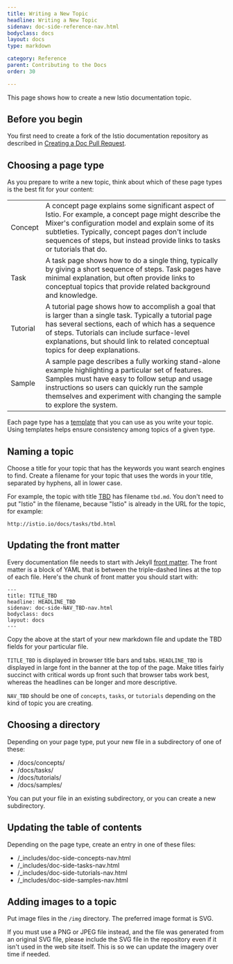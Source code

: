 ```yaml
---
title: Writing a New Topic
headline: Writing a New Topic
sidenav: doc-side-reference-nav.html
bodyclass: docs
layout: docs
type: markdown

category: Reference
parent: Contributing to the Docs
order: 30

---
```


This page shows how to create a new Istio documentation topic.

## Before you begin

You first need to create a fork of the Istio documentation repository as described in
[Creating a Doc Pull Request]({{site.baseurl}}/docs/home/contribute/creating-a-pull-request.html).

## Choosing a page type

As you prepare to write a new topic, think about which of these page types
is the best fit for your content:

<table>
  <tr>
    <td>Concept</td>
    <td>A concept page explains some significant aspect of Istio. For example, a concept page might describe the 
    Mixer's configuration model and explain some of its subtleties.
    Typically, concept pages don't include sequences of steps, but instead provide links to
    tasks or tutorials that do.</td>
  </tr>

  <tr>
    <td>Task</td>
    <td>A task page shows how to do a single thing, typically by giving a short sequence of steps. Task pages have minimal
    explanation, but often provide links to conceptual topics that provide related background and knowledge.</td>
  </tr>

  <tr>
    <td>Tutorial</td>
    <td>A tutorial page shows how to accomplish a goal that is larger than a single task. Typically a tutorial
    page has several sections, each of which has a sequence of steps. Tutorials can include surface-level explanations,
    but should link to related conceptual topics for deep explanations.</td>
  </tr>

  <tr>
    <td>Sample</td>
    <td>A sample page describes a fully working stand-alone example highlighting a particular set of features. Samples
    must have easy to follow setup and usage instructions so users can quickly run the sample
    themselves and experiment with changing the sample to explore the system.
    </td>
  </tr>
</table>

Each page type has a [template]({{site.baseurl}}/docs/home/contribute/using-page-templates.html)
that you can use as you write your topic. Using templates helps ensure consistency among topics of a given type.

## Naming a topic

Choose a title for your topic that has the keywords you want search engines to find.
Create a filename for your topic that uses the words in your title, separated by hyphens,
all in lower case.

For example, the topic with title [TBD]({{site.baseurl}}/docs/tasks/tbd.html)
has filename `tbd.md`. You don't need to put
"Istio" in the filename, because "Istio" is already in the
URL for the topic, for example:
```
http://istio.io/docs/tasks/tbd.html
```

## Updating the front matter

Every documentation file needs to start with Jekyll 
[front matter](https://jekyllrb.com/docs/frontmatter/).
The front matter is a block of YAML that is between the
triple-dashed lines at the top of each file. Here's the
chunk of front matter you should start with:

    ---
    title: TITLE_TBD
    headline: HEADLINE_TBD
    sidenav: doc-side-NAV_TBD-nav.html
    bodyclass: docs
    layout: docs
    ---

Copy the above at the start of your new markdown file and update
the TBD fields for your particular file.

`TITLE_TBD` is displayed in browser title bars and tabs. `HEADLINE_TBD` is displayed in large
font in the banner at the top of the page. Make titles fairly succinct with critical words up
front such that browser tabs work best, whereas the headlines can be longer and more descriptive.

`NAV_TBD` should be one of `concepts`, `tasks`, or `tutorials` depending on the
kind of topic you are creating.

## Choosing a directory

Depending on your page type, put your new file in a subdirectory of one of these:

* /docs/concepts/
* /docs/tasks/
* /docs/tutorials/
* /docs/samples/

You can put your file in an existing subdirectory, or you can create a new
subdirectory.

## Updating the table of contents

Depending on the page type, create an entry in one of these files:

* /_includes/doc-side-concepts-nav.html
* /_includes/doc-side-tasks-nav.html
* /_includes/doc-side-tutorials-nav.html
* /_includes/doc-side-samples-nav.html

## Adding images to a topic

Put image files in the `/img` directory. The preferred
image format is SVG.

If you must use a PNG or JPEG file instead, and the file
was generated from an original SVG file, please include the
SVG file in the repository even if it isn't used in the web
site itself. This is so we can update the imagery over time 
if needed.
